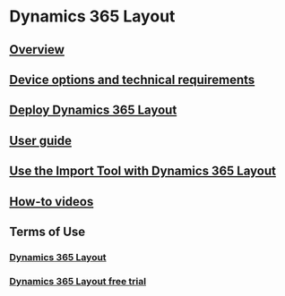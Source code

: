 # Dynamics 365 Layout
## [Overview](index.md)
## [Device options and technical requirements](requirements.md)
## [Deploy Dynamics 365 Layout](buy-and-deploy-layout.md)
## [User guide](user-guide.md)
## [Use the Import Tool with Dynamics 365 Layout](import-tool.md)
## [How-to videos](videos.md)
## Terms of Use
### [Dynamics 365 Layout](../legal/layout-license-terms.md)
### [Dynamics 365 Layout free trial](../legal/layout-free-trial.md)




